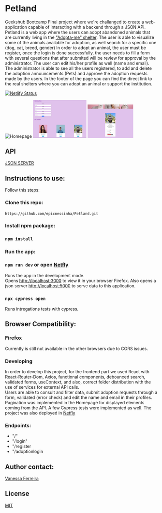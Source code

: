 # Petland

Geekshub Bootcamp Final project where we're challanged to create a web-application capable of interacting with a backend through a JSON API.
Petland is a web app where the users can adopt abandoned animals that are currently living in the ["Adopta-me" shelter](https://www.adopta-me.org/index.php?&row=0).
The user is able to visualize some of the animals available for adoption, as well search for a specific one (dog, cat, breed, gender)
In order to adopt an animal, the user must be register, once the login is done successfully, the user needs to fill a form with several questions that after submited will be review for approval by the administrator.
The user can edit his/her profile as well (name and email).
The administrator is able to see all the users registered, to add and delete the adoption announcements (Pets) and approve the adoption requests made by the users.
In the footer of the page you can find the direct link to the real shelters where you can adopt an animal or support the institution.

[![Netlify Status](https://api.netlify.com/api/v1/badges/8cf5e631-0a68-4286-b4d5-c3e021ab4cff/deploy-status)](https://app.netlify.com/sites/petlandshelter/deploys)

<img src="https://github.com/epicnessinha/Petland/blob/2b4910df5c55fd4476fa73413d5fa399133167d4/src/assets/img/2.png" alt="Homepage" width="30%"/> <img src="https://github.com/epicnessinha/Petland/blob/f6ee17f676e7607ae3c0d7f104270be6e763d799/src/assets/img/3.png" alt="Admin" width="35%"/> <img src="https://github.com/epicnessinha/Petland/blob/f6ee17f676e7607ae3c0d7f104270be6e763d799/src/assets/img/4.png" alt="User Profile" width="30%"/>

## API

[JSON SERVER](https://github.com/typicode/json-server)

## Instructions to use:

Follow this steps:

### Clone this repo:

`https://github.com/epicnessinha/Petland.git`

### Install npm package:

### `npm install`

### Run the app:

### `npm run dev` or open [Netfly](https://petlandshelter.netlify.app/)

Runs the app in the development mode.\
Opens [http://localhost:3000](http://localhost:3000) to view it in your browser Firefox.
Also opens a json server [http://localhost:5000](http://localhost:5000) to serve data to this application.

### `npx cypress open`

Runs intregations tests with cypress.

## Browser Compatibility:

### Firefox

Currently is still not available in the other browsers due to CORS issues.


### Developing
In order to develop this project, for the frontend part we used React with React-Router-Dom, Axios, functional components, debounced search, validated forms, useContext, and also, correct folder distribution with the use of services for external API calls.
<br>
Users are able to consult and filter data, submit adoption requests through a form, validated (error check) and edit the name and email in their profiles.
<br>
Pagination was implemented in the Homepage for displayed elements coming from the API. A few Cypress tests were implemented as well.
The project was also deployed in [Netfly](https://petlandshelter.netlify.app/)


### Endpoints:

- "/"
- "/login"
- "/register
- "/adoptionlogin

## Author contact: 

[Vanessa Ferreira](https://www.linkedin.com/in/vanessabio/)


## License
[MIT](https://choosealicense.com/licenses/mit/)
